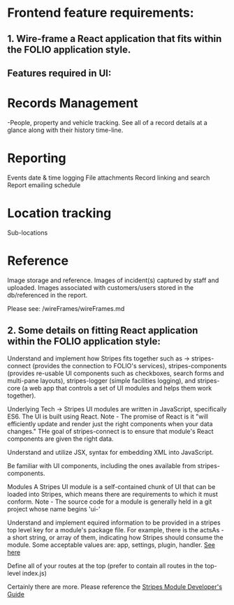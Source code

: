 
# Frontend feature requirements:

## 1. Wire-frame a React application that fits within the FOLIO application style. 

## Features required in UI:
# Records Management
-People, property and vehicle tracking. See all of a record details
at a glance along with their history time-line. 

# Reporting
Events date & time logging
File attachments
Record linking and search
Report emailing schedule

# Location tracking
Sub-locations

# Reference
Image storage and reference. Images of incident(s) captured by staff and uploaded. Images associated with customers/users stored in the db/referenced in the report. 

Please see: 
/wireFrames/wireFrames.md

## 2. Some details on fitting React application within the FOLIO application style:

Understand and implement how Stripes fits together such as -> stripes-connect (provides the connection to FOLIO's services), stripes-components (provides re-usable UI components such as checkboxes, search forms and multi-pane layouts), stripes-logger (simple facilities logging), and stripes-core (a web app that controls a set of UI modules and helps them work together). 


Underlying Tech -> Stripes UI modules are written in JavaScript, specifically ES6. The UI is built using React. Note - The promise of React is it "will efficiently update and render just the right components when your data changes." THe goal of stripes-connect is to ensure that module's React components are given the right data. 


Understand and utilize JSX, syntax for embedding XML into JavaScript. 

Be familiar with UI components, including the ones available from stripes-components. 

Modules
A Stripes UI module is a self-contained chunk of UI that can be loaded into Stripes, which means there are requirements to which it must conform. 
Note - The source code for a module is generally held in a git project whose name begins 'ui-'


Understand and implement equired information to be provided in a stripes top level key for a module's package file. For example, there is the actsAs - a short string, or array of them, indicating how Stripes should consume the module. Some acceptable values are: app, settings, plugin, handler. 
[See here](https://github.com/folio-org/stripes/blob/master/doc/dev-guide.md#modules)


Define all of your routes at the top (prefer to contain all routes in the top-level index.js) 

Certainly there are more. 
Please reference the [Stripes Module Developer's Guide](https://github.com/folio-org/stripes/blob/master/doc/dev-guide.md#modules)
